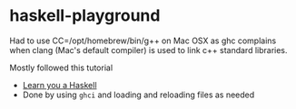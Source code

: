 # haskell-playground

Had to use CC=/opt/homebrew/bin/g++ on Mac OSX as ghc complains when clang (Mac's default compiler) is used to link c++ standard libraries.

Mostly followed this tutorial
- [Learn you a Haskell](http://learnyouahaskell.com/chapters)
- Done by using `ghci` and loading and reloading files as needed